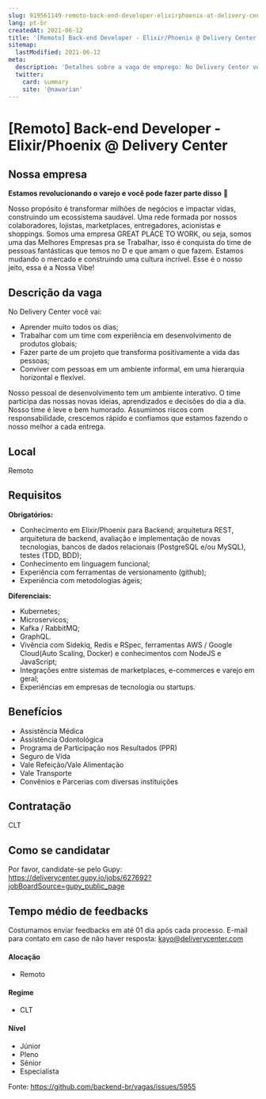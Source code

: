 ```yaml
---
slug: 919561149-remoto-back-end-developer-elixirphoenix-at-delivery-center
lang: pt-br
createdAt: 2021-06-12
title: '[Remoto] Back-end Developer - Elixir/Phoenix @ Delivery Center - Vaga de Emprego'
sitemap:
  lastModified: 2021-06-12
meta:
  description: 'Detalhes sobre a vaga de emprego: No Delivery Center você vai: - Aprender muito todos os dias; - Trabalhar com um time com experiência em desenvolvimento de produtos globais; - Fazer parte de um projeto que transforma positivamente a vida das pessoas; - Conviver com pessoas em um ambiente informal, em uma hierarquia horizontal e flexível. Nosso pessoal de desenvolvimento tem um ambiente interativo. O time participa das nossas novas ideias, aprendizados e decisões do dia a dia. Nosso time é leve e bem humorado. Assumimos riscos com responsabilidade, crescemos rápido e confiamos que estamos fazendo o nosso melhor a cada entrega.'
  twitter:
    card: summary
    site: '@nawarian'
---
```


# [Remoto] Back-end Developer - Elixir/Phoenix @ Delivery Center

## Nossa empresa

**Estamos revolucionando o varejo e você pode fazer parte disso** 🚀

Nosso propósito é transformar milhões de negócios e impactar vidas, construindo um ecossistema saudável.
Uma rede formada por nossos colaboradores, lojistas, marketplaces, entregadores, acionistas e shoppings.
Somos uma empresa GREAT PLACE TO WORK, ou seja, somos uma das Melhores Empresas pra se Trabalhar, isso é conquista do time de pessoas fantásticas que temos no D e que amam o que fazem.
Estamos mudando o mercado e construindo uma cultura incrível.
Esse é o nosso jeito, essa é a Nossa Vibe!

## Descrição da vaga

No Delivery Center você vai:

- Aprender muito todos os dias;
- Trabalhar com um time com experiência em desenvolvimento de produtos globais;
- Fazer parte de um projeto que transforma positivamente a vida das pessoas;
- Conviver com pessoas em um ambiente informal, em uma hierarquia horizontal e flexível.

Nosso pessoal de desenvolvimento tem um ambiente interativo. O time participa das nossas novas ideias, aprendizados e decisões do dia a dia. Nosso time é leve e bem humorado. Assumimos riscos com responsabilidade, crescemos rápido e confiamos que estamos fazendo o nosso melhor a cada entrega.

## Local

Remoto

## Requisitos

**Obrigatórios:**

- Conhecimento em Elixir/Phoenix para Backend; arquitetura REST, arquitetura de backend, avaliação e implementação de novas tecnologias, bancos de dados relacionais (PostgreSQL e/ou MySQL), testes (TDD, BDD);
- Conhecimento em linguagem funcional;
- Experiência com ferramentas de versionamento (github); 
- Experiência com metodologias ágeis;

**Diferenciais:**

- Kubernetes;
- Microservicos;
- Kafka / RabbitMQ;
- GraphQL.
- Vivência com Sidekiq, Redis e RSpec, ferramentas AWS / Google Cloud(Auto Scaling, Docker) e conhecimentos com NodeJS e JavaScript; 
- Integrações entre sistemas de marketplaces, e-commerces e varejo em geral;
- Experiências em empresas de tecnologia ou startups.

## Benefícios

- Assistência Médica
- Assistência Odontológica
- Programa de Participação nos Resultados (PPR)
- Seguro de Vida
- Vale Refeição/Vale Alimentação
- Vale Transporte
- Convênios e Parcerias com diversas instituições

## Contratação

CLT

## Como se candidatar

Por favor, candidate-se pelo Gupy: https://deliverycenter.gupy.io/jobs/627692?jobBoardSource=gupy_public_page

## Tempo médio de feedbacks

Costumamos enviar feedbacks em até 01 dia após cada processo.
E-mail para contato em caso de não haver resposta: kayo@deliverycenter.com

#### Alocação
- Remoto

#### Regime
- CLT

#### Nível
- Júnior
- Pleno
- Sênior
- Especialista




Fonte: https://github.com/backend-br/vagas/issues/5955